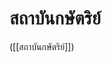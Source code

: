 # สถาบันกษัตริย์

 ([[สถาบันกษัตริย์]]) 

[//begin]: # "Autogenerated link references for markdown compatibility"
[monarchy]: monarchy "สถาบันกษัตริย์"
[//end]: # "Autogenerated link references"